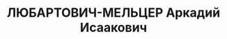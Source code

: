 ---
title: ЛЮБАРТОВИЧ-МЕЛЬЦЕР Аркадий Исаакович
description: "1906 р., м. Кам’янець-Подільський, єврей, освіта середня спеціальна,\
  \ службовець. \n  Заарештований 02.08.37. Звинувачення: член контрреволюційної організації.\
  \ Військколегією Верховного Суду СРСР 25.11.37 засуджений до розстрілу. Вирок виконаний\
  \ у м. Одесі 25.11.37. \n  Реабілітований прокуратурою Хмельницької обл. 29.07.91."
---